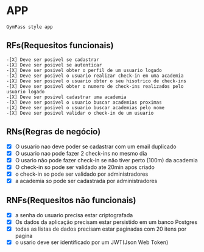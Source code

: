 # APP

    GymPass style app

## RFs(Requesitos funcionais)

    -[X] Deve ser posivel se cadastrar
    -[X] Deve ser posivel se autenticar
    -[X] Deve ser posivel obter o perfil de um usuario logado
    -[X] Deve ser posivel o usuario realizar check-in em uma academia
    -[X] Deve ser posivel o usuario obter o seu hisotrico de check-ins
    -[X] Deve ser posivel obter o numero de check-ins realizados pelo usuario logado
    -[X] Deve ser posivel cadastrar uma academia
    -[X] Deve ser posivel o usuario buscar academias proximas
    -[X] Deve ser posivel o usuario buscar academias pelo nome
    -[X] Deve ser posivel validar o check-in de um usuario

## RNs(Regras de negócio)
  
  -[X] O usuario nao deve poder se cadastrar com um email duplicado
  -[X] O usuario nao pode fazer 2 check-ins no mesmo dia 
  -[X] O usario não pode fazer check-in se não tiver perto (100m) da academia
  -[X] O check-in so pode ser validado ate 20min apos criado
  -[x] o check-in so pode ser validado por administradores
  -[x] a academia so pode ser cadastrada por administradores

## RNFs(Requesitos não funcionais)

  -[X] a senha do usuario precisa estar criptografada
  -[x] Os dados da aplicação precisam estar persistido em um banco Postgres
  -[x] todas as listas de dados precisam estar paginadas com 20 itens por pagina
  -[x] o usario deve ser identificado por um JWT(Json Web Token)